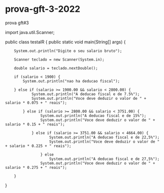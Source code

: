 # prova-gft-3-2022
prova gft#3

import java.util.Scanner;

public class testaIR {
    public static void main(String[] args) {

        System.out.println("Digite o seu salario bruto");

        Scanner teclado = new Scanner(System.in);

        double salario = teclado.nextDouble();

        if (salario < 1900) {
            System.out.println("nao ha deducao fiscal");

        } else if (salario >= 1900.00 && salario < 2800.00) {
                System.out.println("A deducao fiscal e de 7.5%");
                System.out.println("Voce deve deduzir o valor de " + salario * 0.075 + " reais");

            } else if (salario >= 2800.00 && salario < 3751.00) {
                    System.out.println("A deducao fiscal e de 15%");
                    System.out.println("Voce deve deduzir o valor de " + salario * 0.15 + " reais");

                } else if (salario >= 3751.00 && salario < 4664.00) {
                        System.out.println("A deducao fiscal e de 22,5%");
                        System.out.println("Voce deve deduzir o valor de " + salario * 0.225 + " reais");

                    } else
                        System.out.println("A deducao fiscal e de 27,5%");
                    System.out.println("Voce deve deduzir o valor de " + salario * 0.275 + " reais");

        }
}
